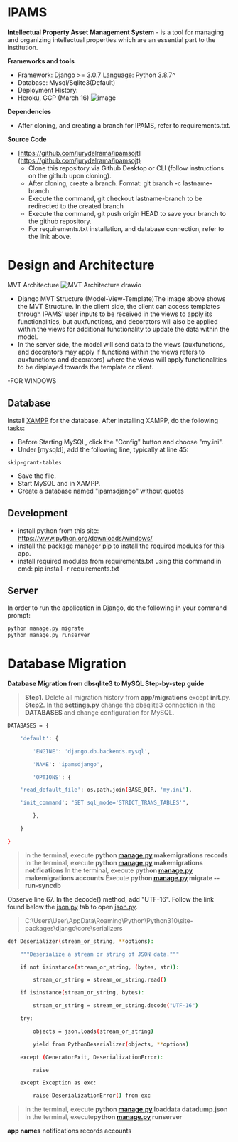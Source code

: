 # IPAMS

**Intellectual Property Asset Management System** -   is a tool for managing and organizing intellectual properties which are an essential part to the institution.

**Frameworks and tools**

-   Framework: Django >= 3.0.7 Language: Python 3.8.7^
-   Database: Mysql/Sqlite3(Default)
-   Deployment History:
-   Heroku, GCP (March 16)
![image](https://user-images.githubusercontent.com/53965169/200242362-33b96d3d-b750-4ea7-b7a9-6a7e3886a91b.png)

**Dependencies**

-   After cloning, and creating a branch for IPAMS, refer to requirements.txt.

**Source Code**

-   [https://github.com/jurydelrama/ipamsojt](https://github.com/jurydelrama/ipamsojt)
    -   Clone this repository via Github Desktop or CLI (follow instructions on the github upon cloning).
    -   After cloning, create a branch. Format: git branch -c lastname-branch.
    -   Execute the command, git checkout lastname-branch to be redirected to the created branch
    -   Execute the command, git push origin HEAD to save your branch to the github repository.
    -   For requirements.txt installation, and database connection, refer to the link above.

# **Design and Architecture**
MVT Architecture
![MVT Architecture drawio](https://user-images.githubusercontent.com/53965169/200243046-0a598498-8e70-4c4e-b598-3065ad011598.png)


-   Django MVT Structure (Model-View-Template)The image above shows the MVT Structure. In the client side, the client can access templates through IPAMS' user inputs to be received in the views to apply its functionalities, but auxfunctions, and decorators will also be applied within the views for additional functionality to update the data within the model.
   -   In the server side, the model will send data to the views (auxfunctions, and decorators may apply if functions within the views refers to auxfunctions and decorators) where the views will apply functionalities to be displayed towards the template or client.
   

-FOR WINDOWS 
## Database
Install [XAMPP](https://www.apachefriends.org/download.html) for the database.
After installing XAMPP, do the following tasks:
* Before Starting MySQL, click the "Config" button and choose "my.ini".
* Under [mysqld], add the following line, typically at line 45:
```text
skip-grant-tables
```
* Save the file.
* Start MySQL and in XAMPP.
* Create a database named "ipamsdjango" without quotes

## Development
* install python from this site: https://www.python.org/downloads/windows/
* install the package manager [pip](https://pip.pypa.io/en/stable/) to install the required modules for this app.
* install required modules from requirements.txt using this command in cmd: pip install -r requirements.txt
 
## Server
In order to run the application in Django, do the following in your command prompt:
```bash
python manage.py migrate
python manage.py runserver
```

# Database Migration

**Database Migration from dbsqlite3 to MySQL Step-by-step guide**

> **Step1.** Delete all migration history from **app/migrations** except 
     __init__.py.
> **Step2.** In the **settings.py** change the dbsqlite3 connection in the **DATABASES** and change configuration for MySQL.
``` bash 
DATABASES = {

    'default': {

        'ENGINE': 'django.db.backends.mysql',

        'NAME': 'ipamsdjango',

        'OPTIONS': {

    'read_default_file': os.path.join(BASE_DIR, 'my.ini'),

    'init_command': "SET sql_mode='STRICT_TRANS_TABLES'",

        },

    }

}

```
>In the terminal, execute **python [manage.py](http://manage.py) makemigrations records** 
> In the terminal, execute **python [manage.py](http://manage.py/) makemigrations notifications**
>  In the terminal, execute **python [manage.py](http://manage.py/) makemigrations accounts**
    Execute **python [manage.py](http://manage.py) migrate --run-syncdb**

Observe line 67. In the decode() method, add "UTF-16". Follow the link found below the [json.py](http://json.py) tab to open [json.py](http://json.py).

>C:\Users\User\AppData\Roaming\Python\Python310\site-packages\django\core\serializers

```bash 
def Deserializer(stream_or_string, **options):

    """Deserialize a stream or string of JSON data."""

    if not isinstance(stream_or_string, (bytes, str)):

        stream_or_string = stream_or_string.read()

    if isinstance(stream_or_string, bytes):

        stream_or_string = stream_or_string.decode("UTF-16")

    try:

        objects = json.loads(stream_or_string)

        yield from PythonDeserializer(objects, **options)

    except (GeneratorExit, DeserializationError):

        raise

    except Exception as exc:

        raise DeserializationError() from exc
```
>In the terminal, execute **python [manage.py](http://manage.py/) loaddata datadump.json**
>In the terminal, execute**python [manage.py](http://manage.py) runserver**

**app names**
notifications
records
accounts
